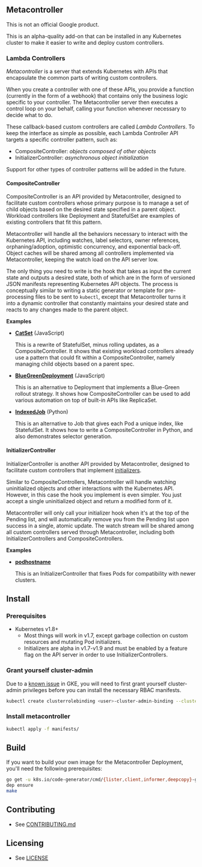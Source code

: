 ## Metacontroller

This is not an official Google product.

This is an alpha-quality add-on that can be installed in any Kubernetes
cluster to make it easier to write and deploy custom controllers.

### Lambda Controllers

*Metacontroller* is a server that extends Kubernetes with APIs that encapsulate
the common parts of writing custom controllers.

When you create a controller with one of these APIs, you provide a function
(currently in the form of a webhook) that contains only the business logic
specific to your controller.
The Metacontroller server then executes a control loop on your behalf,
calling your function whenever necessary to decide what to do.

These callback-based custom controllers are called *Lambda Controllers*.
To keep the interface as simple as possible, each Lambda Controller API targets
a specific controller pattern, such as:

* CompositeController: *objects composed of other objects*
* InitializerController: *asynchronous object initialization*

Support for other types of controller patterns will be added in the future.

#### CompositeController

CompositeController is an API provided by Metacontroller, designed to facilitate
custom controllers whose primary purpose is to manage a set of child objects
based on the desired state specified in a parent object.
Workload controllers like Deployment and StatefulSet are examples of existing
controllers that fit this pattern.

Metacontroller will handle all the behaviors necessary to interact with the
Kubernetes API, including watches, label selectors, owner references,
orphaning/adoption, optimistic concurrency, and exponential back-off.
Object caches will be shared among all controllers implemented via
Metacontroller, keeping the watch load on the API server low.

The only thing you need to write is the hook that takes as input the current
state and outputs a desired state, both of which are in the form of versioned
JSON manifests representing Kubernetes API objects.
The process is conceptually similar to writing a static generator or template
for pre-processing files to be sent to `kubectl`, except that Metacontroller
turns it into a dynamic controller that constantly maintains your desired state
and reacts to any changes made to the parent object.

**Examples**

* [**CatSet**](examples/catset) (JavaScript)

  This is a rewrite of StatefulSet, minus rolling updates, as a
  CompositeController.
  It shows that existing workload controllers already use a pattern that could
  fit within a CompositeController, namely managing child objects based on a
  parent spec.

* [**BlueGreenDeployment**](examples/bluegreen) (JavaScript)

  This is an alternative to Deployment that implements a Blue-Green rollout
  strategy.
  It shows how CompositeController can be used to add various automation on top
  of built-in APIs like ReplicaSet.

* [**IndexedJob**](examples/indexedjob) (Python)

  This is an alternative to Job that gives each Pod a unique index, like
  StatefulSet.
  It shows how to write a CompositeController in Python, and also demonstrates
  selector generation.

#### InitializerController

InitializerController is another API provided by Metacontroller, designed to
facilitate custom controllers that implement [initializers](https://kubernetes.io/docs/admin/extensible-admission-controllers/#initializers).

Similar to CompositeControllers, Metacontroller will handle watching
uninitialized objects and other interactions with the Kubernetes API.
However, in this case the hook you implement is even simpler.
You just accept a single uninitialized object and return a modified form of it.

Metacontroller will only call your initializer hook when it's at the top of the
Pending list, and will automatically remove you from the Pending list upon
success in a single, atomic update.
The watch stream will be shared among all custom controllers served through
Metacontroller, including both InitializerControllers and CompositeControllers.

**Examples**

* [**podhostname**](examples/initializer)

  This is an InitializerController that fixes Pods for compatibility with newer
  clusters.

## Install

### Prerequisites

* Kubernetes v1.8+
  * Most things will work in v1.7, except garbage collection on custom resources
    and mutating Pod initializers.
  * Initializers are alpha in v1.7-v1.9 and must be enabled by a feature flag on
    the API server in order to use InitializerControllers.

### Grant yourself cluster-admin

Due to a [known issue](https://cloud.google.com/container-engine/docs/role-based-access-control#defining_permissions_in_a_role)
in GKE, you will need to first grant yourself cluster-admin privileges before
you can install the necessary RBAC manifests.

```sh
kubectl create clusterrolebinding <user>-cluster-admin-binding --clusterrole=cluster-admin --user=<user>@<domain>
```

### Install metacontroller

```sh
kubectl apply -f manifests/
```

## Build

If you want to build your own image for the Metacontroller Deployment,
you'll need the following prerequisites:

```sh
go get -u k8s.io/code-generator/cmd/{lister,client,informer,deepcopy}-gen
dep ensure
make
```

## Contributing

* See [CONTRIBUTING.md](CONTRIBUTING.md)

## Licensing

* See [LICENSE](LICENSE)
